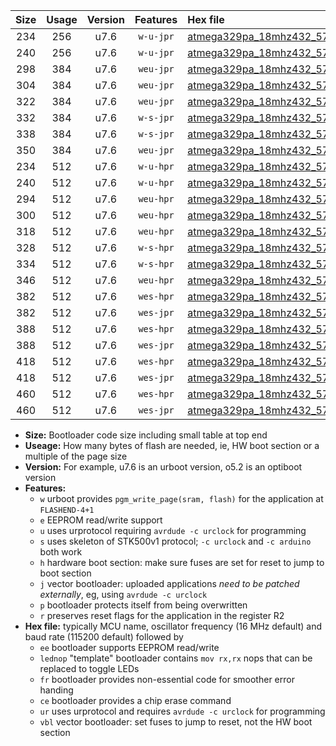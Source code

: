 |Size|Usage|Version|Features|Hex file|
|:-:|:-:|:-:|:-:|:--|
|234|256|u7.6|`w-u-jpr`|[atmega329pa_18mhz432_57600bps_ur_vbl.hex](https://raw.githubusercontent.com/stefanrueger/urboot/main//atmega329pa_18mhz432_57600bps_ur_vbl.hex)|
|240|256|u7.6|`w-u-jpr`|[atmega329pa_18mhz432_57600bps_lednop_ur_vbl.hex](https://raw.githubusercontent.com/stefanrueger/urboot/main//atmega329pa_18mhz432_57600bps_lednop_ur_vbl.hex)|
|298|384|u7.6|`weu-jpr`|[atmega329pa_18mhz432_57600bps_ee_ur_vbl.hex](https://raw.githubusercontent.com/stefanrueger/urboot/main//atmega329pa_18mhz432_57600bps_ee_ur_vbl.hex)|
|304|384|u7.6|`weu-jpr`|[atmega329pa_18mhz432_57600bps_ee_lednop_ur_vbl.hex](https://raw.githubusercontent.com/stefanrueger/urboot/main//atmega329pa_18mhz432_57600bps_ee_lednop_ur_vbl.hex)|
|322|384|u7.6|`weu-jpr`|[atmega329pa_18mhz432_57600bps_ee_lednop_fr_ur_vbl.hex](https://raw.githubusercontent.com/stefanrueger/urboot/main//atmega329pa_18mhz432_57600bps_ee_lednop_fr_ur_vbl.hex)|
|332|384|u7.6|`w-s-jpr`|[atmega329pa_18mhz432_57600bps_vbl.hex](https://raw.githubusercontent.com/stefanrueger/urboot/main//atmega329pa_18mhz432_57600bps_vbl.hex)|
|338|384|u7.6|`w-s-jpr`|[atmega329pa_18mhz432_57600bps_lednop_vbl.hex](https://raw.githubusercontent.com/stefanrueger/urboot/main//atmega329pa_18mhz432_57600bps_lednop_vbl.hex)|
|350|384|u7.6|`weu-jpr`|[atmega329pa_18mhz432_57600bps_ee_lednop_fr_ce_ur_vbl.hex](https://raw.githubusercontent.com/stefanrueger/urboot/main//atmega329pa_18mhz432_57600bps_ee_lednop_fr_ce_ur_vbl.hex)|
|234|512|u7.6|`w-u-hpr`|[atmega329pa_18mhz432_57600bps_ur.hex](https://raw.githubusercontent.com/stefanrueger/urboot/main//atmega329pa_18mhz432_57600bps_ur.hex)|
|240|512|u7.6|`w-u-hpr`|[atmega329pa_18mhz432_57600bps_lednop_ur.hex](https://raw.githubusercontent.com/stefanrueger/urboot/main//atmega329pa_18mhz432_57600bps_lednop_ur.hex)|
|294|512|u7.6|`weu-hpr`|[atmega329pa_18mhz432_57600bps_ee_ur.hex](https://raw.githubusercontent.com/stefanrueger/urboot/main//atmega329pa_18mhz432_57600bps_ee_ur.hex)|
|300|512|u7.6|`weu-hpr`|[atmega329pa_18mhz432_57600bps_ee_lednop_ur.hex](https://raw.githubusercontent.com/stefanrueger/urboot/main//atmega329pa_18mhz432_57600bps_ee_lednop_ur.hex)|
|318|512|u7.6|`weu-hpr`|[atmega329pa_18mhz432_57600bps_ee_lednop_fr_ur.hex](https://raw.githubusercontent.com/stefanrueger/urboot/main//atmega329pa_18mhz432_57600bps_ee_lednop_fr_ur.hex)|
|328|512|u7.6|`w-s-hpr`|[atmega329pa_18mhz432_57600bps.hex](https://raw.githubusercontent.com/stefanrueger/urboot/main//atmega329pa_18mhz432_57600bps.hex)|
|334|512|u7.6|`w-s-hpr`|[atmega329pa_18mhz432_57600bps_lednop.hex](https://raw.githubusercontent.com/stefanrueger/urboot/main//atmega329pa_18mhz432_57600bps_lednop.hex)|
|346|512|u7.6|`weu-hpr`|[atmega329pa_18mhz432_57600bps_ee_lednop_fr_ce_ur.hex](https://raw.githubusercontent.com/stefanrueger/urboot/main//atmega329pa_18mhz432_57600bps_ee_lednop_fr_ce_ur.hex)|
|382|512|u7.6|`wes-hpr`|[atmega329pa_18mhz432_57600bps_ee.hex](https://raw.githubusercontent.com/stefanrueger/urboot/main//atmega329pa_18mhz432_57600bps_ee.hex)|
|382|512|u7.6|`wes-jpr`|[atmega329pa_18mhz432_57600bps_ee_vbl.hex](https://raw.githubusercontent.com/stefanrueger/urboot/main//atmega329pa_18mhz432_57600bps_ee_vbl.hex)|
|388|512|u7.6|`wes-hpr`|[atmega329pa_18mhz432_57600bps_ee_lednop.hex](https://raw.githubusercontent.com/stefanrueger/urboot/main//atmega329pa_18mhz432_57600bps_ee_lednop.hex)|
|388|512|u7.6|`wes-jpr`|[atmega329pa_18mhz432_57600bps_ee_lednop_vbl.hex](https://raw.githubusercontent.com/stefanrueger/urboot/main//atmega329pa_18mhz432_57600bps_ee_lednop_vbl.hex)|
|418|512|u7.6|`wes-hpr`|[atmega329pa_18mhz432_57600bps_ee_lednop_fr.hex](https://raw.githubusercontent.com/stefanrueger/urboot/main//atmega329pa_18mhz432_57600bps_ee_lednop_fr.hex)|
|418|512|u7.6|`wes-jpr`|[atmega329pa_18mhz432_57600bps_ee_lednop_fr_vbl.hex](https://raw.githubusercontent.com/stefanrueger/urboot/main//atmega329pa_18mhz432_57600bps_ee_lednop_fr_vbl.hex)|
|460|512|u7.6|`wes-hpr`|[atmega329pa_18mhz432_57600bps_ee_lednop_fr_ce.hex](https://raw.githubusercontent.com/stefanrueger/urboot/main//atmega329pa_18mhz432_57600bps_ee_lednop_fr_ce.hex)|
|460|512|u7.6|`wes-jpr`|[atmega329pa_18mhz432_57600bps_ee_lednop_fr_ce_vbl.hex](https://raw.githubusercontent.com/stefanrueger/urboot/main//atmega329pa_18mhz432_57600bps_ee_lednop_fr_ce_vbl.hex)|

- **Size:** Bootloader code size including small table at top end
- **Useage:** How many bytes of flash are needed, ie, HW boot section or a multiple of the page size
- **Version:** For example, u7.6 is an urboot version, o5.2 is an optiboot version
- **Features:**
  + `w` urboot provides `pgm_write_page(sram, flash)` for the application at `FLASHEND-4+1`
  + `e` EEPROM read/write support
  + `u` uses urprotocol requiring `avrdude -c urclock` for programming
  + `s` uses skeleton of STK500v1 protocol; `-c urclock` and `-c arduino` both work
  + `h` hardware boot section: make sure fuses are set for reset to jump to boot section
  + `j` vector bootloader: uploaded applications *need to be patched externally*, eg, using `avrdude -c urclock`
  + `p` bootloader protects itself from being overwritten
  + `r` preserves reset flags for the application in the register R2
- **Hex file:** typically MCU name, oscillator frequency (16 MHz default) and baud rate (115200 default) followed by
  + `ee` bootloader supports EEPROM read/write
  + `lednop` "template" bootloader contains `mov rx,rx` nops that can be replaced to toggle LEDs
  + `fr` bootloader provides non-essential code for smoother error handing
  + `ce` bootloader provides a chip erase command
  + `ur` uses urprotocol and requires `avrdude -c urclock` for programming
  + `vbl` vector bootloader: set fuses to jump to reset, not the HW boot section
